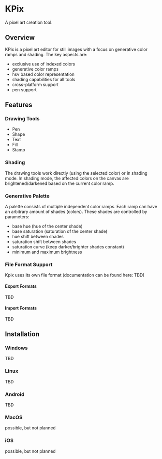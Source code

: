 # KPix

A pixel art creation tool.

## Overview
KPix is a pixel art editor for still images with a focus on generative color ramps and shading. The key aspects are:
- exclusive use of indexed colors
- generative color ramps
- hsv based color representation
- shading capabilities for all tools
- cross-platform support 
- pen support

## Features
### Drawing Tools
- Pen
- Shape
- Text
- Fill
- Stamp

### Shading
The drawing tools work directly (using the selected color) or in shading mode. In shading mode, the affected colors on the canvas are brightened/darkened based on the current color ramp.

### Generative Palette
A palette consists of multiple independent color ramps. Each ramp can have an arbitrary amount of shades (colors). These shades are controlled by parameters:
- base hue (hue of the center shade)
- base saturation (saturation of the center shade)
- hue shift between shades
- saturation shift between shades
- saturation curve (keep darker/brighter shades constant)
- minimum and maximum brightness

### File Format Support
Kpix uses its own file format (documentation can be found here: TBD)
#### Export Formats
TBD
#### Import Formats
TBD

 
## Installation
### Windows
TBD
### Linux
TBD
### Android
TBD
### MacOS
possible, but not planned
### iOS
possible, but not planned

